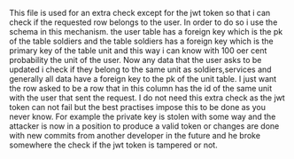This file is used for an extra check except for the jwt token so that i can check if the requested row
belongs to the user. In order to do so i use the schema in this mechanism. the user table has a foreign key
which is the pk of the table soldiers and the table soldiers has a foreign key which is the primary key of
the table unit and this way i can know with 100 oer cent probability the unit of the user. Now any data
that the user asks to be updated i check if they belong to the same unit as soldiers,services and generally all
data have a foreign key to the pk of the unit table. I just want the row asked to be a row that in this column 
has the id of the same unit with the user that sent the request. I do not need this extra check as the jwt token
can not fail but the best practises impose this to be done as you never know. For example the private key is stolen
with some way and the attacker is now in a position to produce a valid token or changes are done with new commits
from another developer in the future and he broke somewhere the check if the jwt token is tampered or not.
